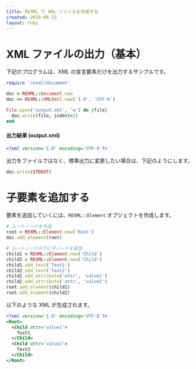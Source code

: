 ```yaml
---
title: REXML で XML ファイルを作成する
created: 2010-06-13
layout: ruby
---
```


XML ファイルの出力（基本）
====

下記のプログラムは、XML の宣言要素だけを出力するサンプルです。

```ruby
require 'rexml/document'

doc = REXML::Document.new
doc << REXML::XMLDecl.new('1.0', 'UTF-8')

File.open('output.xml', 'w') do |file|
  doc.write(file, indent=2)
end
```

#### 出力結果 (output.xml)
```xml
<?xml version='1.0' encoding='UTF-8'?>
```

出力をファイルではなく、標準出力に変更したい場合は、下記のようにします。

```ruby
doc.write(STDOUT)
```


子要素を追加する
====

要素を追加していくには、`REXML::Element` オブジェクトを作成します。

```ruby
# ルートノードを作成
root = REXML::Element.new('Root')
doc.add_element(root)

# ルートノードの下に子ノードを追加
child1 = REXML::Element.new('Child')
child2 = REXML::Element.new('Child')
child1.add_text('Text1')
child2.add_text('Text2')
child1.add_attribute('attr', 'value1')
child2.add_attribute('attr', 'value2')
root.add_element(child1)
root.add_element(child2)
```

以下のような XML が生成されます。

```xml
<?xml version='1.0' encoding='UTF-8'?>
<Root>
  <Child attr='value1'>
    Text1
  </Child>
  <Child attr='value2'>
    Text2
  </Child>
</Root>
```
